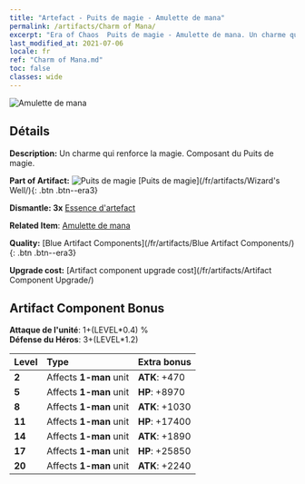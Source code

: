 ```yaml
---
title: "Artefact - Puits de magie - Amulette de mana"
permalink: /artifacts/Charm of Mana/
excerpt: "Era of Chaos  Puits de magie - Amulette de mana. Un charme qui renforce la magie. Composant du Puits de magie."
last_modified_at: 2021-07-06
locale: fr
ref: "Charm of Mana.md"
toc: false
classes: wide
---
```


 ![Amulette de mana](/images/t/artifact_40211.png)



## Détails

 **Description:** Un charme qui renforce la magie. Composant du Puits de magie.

 **Part of Artifact:** ![Puits de magie](/images/t/icon_artifact_21.png) [Puits de magie](/fr/artifacts/Wizard's Well/){: .btn .btn--era3}

 **Dismantle: 3x** [Essence d'artefact](/ItemsFR/con_905/)

 **Related Item**: [Amulette de mana](/ItemsFR/art_112/)

 **Quality:** [Blue Artifact Components](/fr/artifacts/Blue Artifact Components/){: .btn .btn--era3}

 **Upgrade cost:** [Artifact component upgrade cost](/fr/artifacts/Artifact Component Upgrade/)

## Artifact Component Bonus

  **Attaque de l'unité**: 1+(LEVEL\*0.4) %<br/>**Défense du Héros**: 3+(LEVEL\*1.2)

  |  Level  | Type |    Extra bonus  | 
  |:--------|:-----|:----------------| 
  | **2** | Affects **1-man** unit | **ATK**: +470 | 
  | **5** | Affects **1-man** unit | **HP**: +8970 | 
  | **8** | Affects **1-man** unit | **ATK**: +1030 | 
  | **11** | Affects **1-man** unit | **HP**: +17400 | 
  | **14** | Affects **1-man** unit | **ATK**: +1890 | 
  | **17** | Affects **1-man** unit | **HP**: +25850 | 
  | **20** | Affects **1-man** unit | **ATK**: +2240 | 
